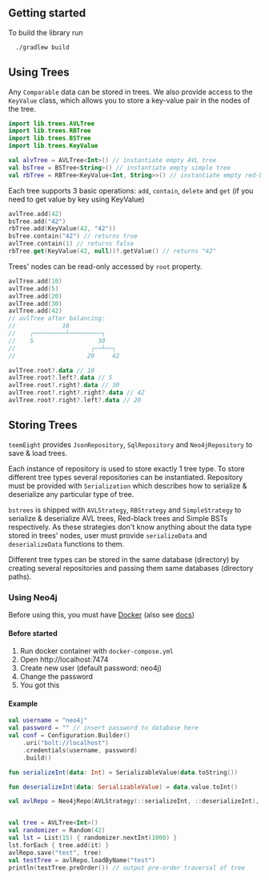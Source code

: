 ## Getting started

To build the library run

```bash
  ./gradlew build
```

## Using Trees

Any `Comparable` data can be stored in trees.
We also provide access to the `KeyValue` class, which allows you to store a key-value pair in the nodes of the tree.

```kotlin
import lib.trees.AVLTree
import lib.trees.RBTree
import lib.trees.BSTree
import lib.trees.KeyValue

val alvTree = AVLTree<Int>() // instantiate empty AVL tree
val bsTree = BSTree<String>() // instantiate empty simple tree
val rbTree = RBTree<KeyValue<Int, String>>() // instantiate empty red-black tree with key-value
```

Each tree supports 3 basic operations: `add`, `contain`, `delete` and `get` (if you need to get value by key using
KeyValue)

```kotlin
avlTree.add(42)
bsTree.add("42")
rbTree.add(KeyValue(42, "42"))
bsTree.contain("42") // returns true
avlTree.contain(1) // returns false
rbTree.get(KeyValue(42, null))?.getValue() // returns "42"
```

Trees' nodes can be read-only accessed by `root` property.

```kotlin
avlTree.add(10)
avlTree.add(5)
avlTree.add(20)
avlTree.add(30)
avlTree.add(42)
// avlTree after balancing:
//             10
//    ┌─────────┴─────────┐
//    5                  30
//                     ┌──┴──┐
//                    20     42

avlTree.root?.data // 10
avlTree.root?.left?.data // 5
avlTree.root?.right?.data // 30
avlTree.root?.right?.right?.data // 42
avlTree.root?.right?.left?.data // 20
```

## Storing Trees

`teemEight` provides `JsonRepository`, `SqlRepository` and `Neo4jRepository` to save & load trees.

Each instance of repository is used to store exactly 1 tree type. To store different tree types several repositories can
be instantiated.
Repository must be provided with `Serialization` which describes how to serialize & deserialize any particular
type of tree.

`bstrees` is shipped with `AVLStrategy`, `RBStrategy` and `SimpleStrategy` to serialize & deserialize AVL trees,
Red-black trees and Simple BSTs respectively. As these strategies don't know anything about the data type stored in
trees' nodes, user must provide `serializeData` and `deserializeData` functions to them.

Different tree types can be stored in the same database (directory) by creating several repositories and passing them
same databases (directory paths).

### Using Neo4j

Before using this, you must have [Docker](https://www.docker.com/) (also see [docs](https://docs.docker.com/))

#### Before started

1. Run docker container with `docker-compose.yml`
2. Open http://localhost:7474
3. Create new user (default password: neo4j)
4. Change the password
5. You got this

#### Example

```kotlin
val username = "neo4j"
val password = "" // insert password to database here
val conf = Configuration.Builder()
    .uri("bolt://localhost")
    .credentials(username, password)
    .build()

fun serializeInt(data: Int) = SerializableValue(data.toString())

fun deserializeInt(data: SerializableValue) = data.value.toInt()

val avlRepo = Neo4jRepo(AVLStrategy(::serializeInt, ::deserializeInt), conf)


val tree = AVLTree<Int>()
val randomizer = Random(42)
val lst = List(15) { randomizer.nextInt(1000) }
lst.forEach { tree.add(it) }
avlRepo.save("test", tree)
val testTree = avlRepo.loadByName("test")
println(testTree.preOrder()) // output pre-order traversal of tree
```